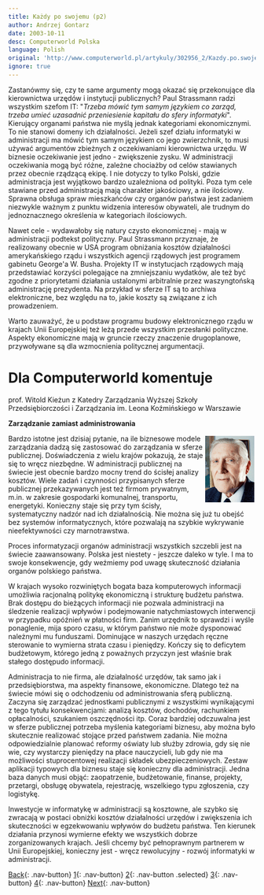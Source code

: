 ```yaml
---
title: Każdy po swojemu (p2)
author: Andrzej Gontarz
date: 2003-10-11
desc: Computerworld Polska
language: Polish
original: 'http://www.computerworld.pl/artykuly/302956_2/Kazdy.po.swojemu.html'
ignore: true
---
```


Zastanówmy się, czy te same argumenty mogą okazać się przekonujące dla
kierownictwa urzędów i instytucji publicznych? Paul Strassmann radzi
wszystkim szefom IT: "*Trzeba mówić tym samym językiem co zarząd,
trzeba umieć uzasadnić przeniesienie kapitału do sfery
informatyki*". Kierujący organami państwa nie myślą jednak kategoriami
ekonomicznymi. To nie stanowi domeny ich działalności. Jeżeli szef
działu informatyki w administracji ma mówić tym samym językiem co jego
zwierzchnik, to musi używać argumentów zbieżnych z oczekiwaniami
kierownictwa urzędu. W biznesie oczekiwanie jest jedno - zwiększenie
zysku. W administracji oczekiwania mogą być różne, zależne chociażby
od celów stawianych przez obecnie rządzącą ekipę. I nie dotyczy to
tylko Polski, gdzie administracja jest wyjątkowo bardzo uzależniona od
polityki. Poza tym cele stawiane przed administracją mają charakter
jakościowy, a nie ilościowy. Sprawna obsługa spraw mieszkańców czy
organów państwa jest zadaniem niezwykle ważnym z punktu widzenia
interesów obywateli, ale trudnym do jednoznacznego określenia w
kategoriach ilościowych.

Nawet cele - wydawałoby się natury czysto ekonomicznej - mają w
administracji podtekst polityczny. Paul Strassmann przyznaje, że
realizowany obecnie w USA program obniżania kosztów działalności
amerykańskiego rządu i wszystkich agencji rządowych jest programem
gabinetu George'a W. Busha. Projekty IT w instytucjach rządowych mają
przedstawiać korzyści polegające na zmniejszaniu wydatków, ale też być
zgodne z priorytetami działania ustalonymi arbitralnie przez
waszyngtońską administrację prezydenta. Na przykład w sferze IT są to
archiwa elektroniczne, bez względu na to, jakie koszty są związane z
ich prowadzeniem.

Warto zauważyć, że u podstaw programu budowy elektronicznego rządu w
krajach Unii Europejskiej też leżą przede wszystkim przesłanki
polityczne. Aspekty ekonomiczne mają w gruncie rzeczy znaczenie
drugoplanowe, przywoływane są dla wzmocnienia politycznej
argumentacji.


# Dla Computerworld komentuje

prof. Witold Kieżun z Katedry Zarządzania Wyższej Szkoły
Przedsiębiorczości i Zarządzania im. Leona Koźmińskiego w Warszawie


**Zarządzanie zamiast administrowania**

<img src="1.gif" border="0" alt="" align="right" hspace="3" vspace="3">


Bardzo istotne jest dzisiaj pytanie, na ile biznesowe modele zarządzania dadzą się zastosować do zarządzania w sferze publicznej. Doświadczenia z wielu krajów pokazują, że staje się to wręcz niezbędne. W administracji publicznej na świecie jest obecnie bardzo mocny trend do ścisłej analizy kosztów. Wiele zadań i czynności przypisanych sferze publicznej przekazywanych jest też firmom prywatnym, m.in. w zakresie gospodarki komunalnej, transportu, energetyki. Konieczny staje się przy tym ścisły, systematyczny nadzór nad ich działalnością. Nie można się już tu obejść bez systemów informatycznych, które pozwalają na szybkie wykrywanie nieefektywności czy marnotrawstwa.

Proces informatyzacji organów administracji wszystkich szczebli jest na świecie zaawansowany. Polska jest niestety - jeszcze daleko w tyle. I ma to swoje konsekwencje, gdy weźmiemy pod uwagę skuteczność działania organów polskiego państwa.


W krajach wysoko rozwiniętych bogata baza komputerowych informacji umożliwia racjonalną politykę ekonomiczną i strukturę budżetu państwa. Brak dostępu do bieżących informacji nie pozwala administracji na śledzenie realizacji wpływów i podejmowanie natychmiastowych interwencji w przypadku opóźnień w płatności firm. Zanim urzędnik to sprawdzi i wyśle ponaglenie, mija sporo czasu, w którym państwo nie może dysponować należnymi mu funduszami. Dominujące w naszych urzędach ręczne sterowanie to wymierna strata czasu i pieniędzy. Kończy się to deficytem budżetowym, którego jedną z poważnych przyczyn jest właśnie brak stałego dostępudo informacji.

Administracja to nie firma, ale działalność urzędów, tak samo jak i
przedsiębiorstwa, ma aspekty finansowe, ekonomiczne. Dlatego też na
świecie mówi się o odchodzeniu od administrowania sferą
publiczną. Zaczyna się zarządzać jednostkami publicznymi z wszystkimi
wynikającymi z tego tytułu konsekwencjami: analizą kosztów, dochodów,
rachunkiem opłacalności, szukaniem oszczędności itp. Coraz bardziej
odczuwalna jest w sferze publicznej potrzeba myślenia kategoriami
biznesu, aby można było skutecznie realizować stojące przed państwem
zadania. Nie można odpowiedzialnie planować reformy oświaty lub służby
zdrowia, gdy się nie wie, czy wystarczy pieniędzy na płace
nauczycieli, lub gdy nie ma możliwości stuprocentowej realizacji
składek ubezpieczeniowych. Zestaw aplikacji typowych dla biznesu staje
się konieczny dla administracji. Jedna baza danych musi objąć:
zaopatrzenie, budżetowanie, finanse, projekty, przetargi, obsługę
obywatela, rejestrację, wszelkiego typu zgłoszenia, czy logistykę.

Inwestycje w informatykę w administracji są kosztowne, ale szybko się
zwracają w postaci obniżki kosztów działalności urzędów i zwiększenia
ich skuteczności w egzekwowaniu wpływów do budżetu państwa. Ten
kierunek działania przynosi wymierne efekty we wszystkich dobrze
zorganizowanych krajach. Jeśli chcemy być pełnoprawnym partnerem w
Unii Europejskiej, konieczny jest - wręcz rewolucyjny - rozwój
informatyki w administracji.


[Back](page1.html){: .nav-button}
[1](page1.html){: .nav-button}
[2](page2.html){: .nav-button .selected}
[3](page3.html){: .nav-button}
[4](page4.html){: .nav-button}
[Next](page3.html){: .nav-button}
